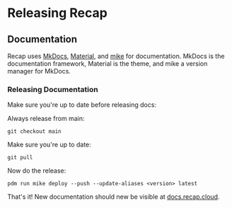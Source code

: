 # Releasing Recap

## Documentation

Recap uses [MkDocs](https://www.mkdocs.org/), [Material](https://squidfunk.github.io/mkdocs-material/), and [mike](https://github.com/jimporter/mike) for documentation. MkDocs is the documentation framework, Material is the theme, and mike a version manager for MkDocs.

### Releasing Documentation

Make sure you're up to date before releasing docs:

Always release from main:

    git checkout main

Make sure you're up to date:

    git pull

Now do the release:

    pdm run mike deploy --push --update-aliases <version> latest

That's it! New documentation should new be visible at [docs.recap.cloud](https://docs.recap.cloud).